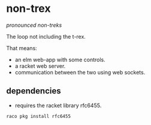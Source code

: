 # non-trex
*pronounced non-treks*

The loop not including the t-rex. 

That means: 
- an elm web-app with some controls.
- a racket web server.
- communication between the two using web sockets.

## dependencies 

- requires the racket library rfc6455.
``` bash
raco pkg install rfc6455
```
